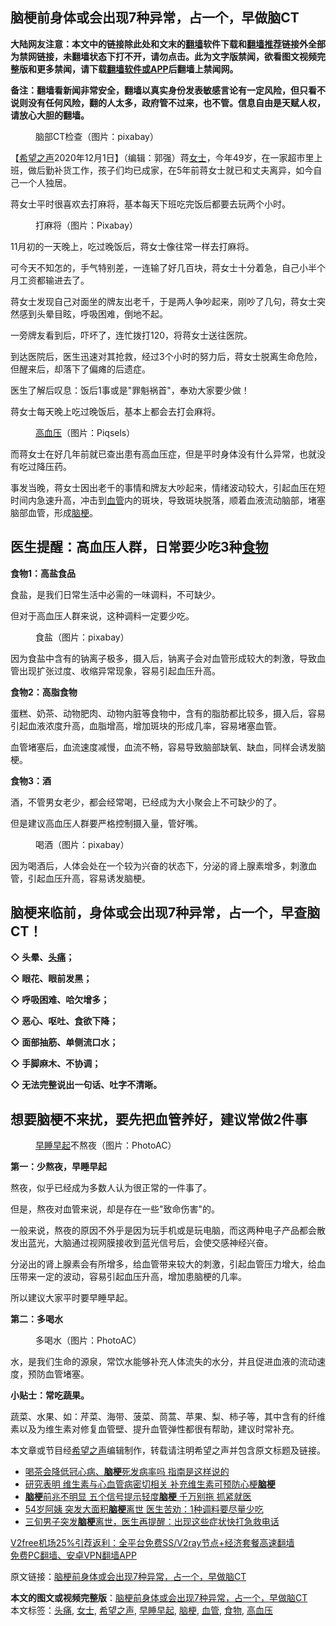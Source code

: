  <h2>脑梗前身体或会出现7种异常，占一个，早做脑CT</h2> <p class="notice"><b>大陆网友注意：本文中的链接除此处和文末的<a href="https://github.com/bannedbook/fanqiang" >翻墙</a>软件下载和<a href="https://github.com/killgcd/justmysocks/blob/master/README.md">翻墙推荐</a>链接外全部为禁网链接，未翻墙状态下打不开，请勿点击。此为文字版禁闻，欲看图文视频完整版和更多禁闻，请下载<a href="https://github.com/bannedbook/fanqiang">翻墙软件或APP</a>后翻墙上禁闻网。</p><p>备注：翻墙看新闻非常安全，翻墙以真实身份发表敏感言论有一定风险，但只看不说则没有任何风险，翻的人太多，政府管不过来，也不管。信息自由是天赋人权，请放心大胆的翻墙。</b></p>  <div class="entry"> <figure><figcaption>脑部CT检查（图片：pixabay）</figcaption></figure> <p>【<span class='wp_keywordlink_affiliate'><a href="https://www.soundofhope.org" title="希望之声" target="_blank">希望之声</a></span>2020年12月1日】（编辑：郭强）蒋<a href="https://www.bannedbook.org/bnews/tag/%e5%a5%b3%e5%a3%ab/" class="st_tag internal_tag" rel="tag" title="标签 女士 下的日志">女士</a>，今年49岁，在一家超市里上班，做后勤补货工作，孩子们均已成家，在5年前蒋女士就已和丈夫离异，如今自己一个人独居。</p> <p>蒋女士平时很喜欢去打麻将，基本每天下班吃完饭后都要去玩两个小时。</p> <figure><figcaption>打麻将（图片：Pixabay）</figcaption></figure> <p>11月初的一天晚上，吃过晚饭后，蒋女士像往常一样去打麻将。</p> <p>可今天不知怎的，手气特别差，一连输了好几百块，蒋女士十分着急，自己小半个月工资都输进去了。</p> <p>蒋女士发现自己对面坐的牌友出老千，于是两人争吵起来，刚吵了几句，蒋女士突然感到头晕目眩，呼吸困难，倒地不起。</p> <p>一旁牌友看到后，吓坏了，连忙拨打120，将蒋女士送往医院。</p> <p>到达医院后，医生迅速对其抢救，经过3个小时的努力后，蒋女士脱离生命危险，但醒来后，却落下了偏瘫的后遗症。</p> <p>医生了解后叹息：饭后1事或是&quot;罪魁祸首&quot;，奉劝大家要少做！</p> <p>蒋女士每天晚上吃过晚饭后，基本上都会去打会麻将。</p> <figure><figcaption><a href="https://www.bannedbook.org/bnews/tag/%e9%ab%98%e8%a1%80%e5%8e%8b/" class="st_tag internal_tag" rel="tag" title="标签 高血压 下的日志">高血压</a>（图片：Piqsels）</figcaption></figure> <p>而蒋女士在好几年前就已查出患有高血压症，但是平时身体没有什么异常，也就没有吃过降压药。</p>  <p>事发当晚，蒋女士因出老千的事情和牌友大吵起来，情绪波动较大，引起血压在短时间内急速升高，冲击到<a href="https://www.bannedbook.org/bnews/tag/%E8%A1%80%E7%AE%A1/" class="st_tag internal_tag" rel="tag" title="标签 血管 下的日志">血管</a>内的斑块，导致斑块脱落，顺着血液流动脑部，堵塞脑部血管，形成<a href="https://www.bannedbook.org/bnews/tag/%e8%84%91%e6%a2%97/" class="st_tag internal_tag" rel="tag" title="标签 脑梗 下的日志">脑梗</a>。</p> <h2>医生提醒：高血压人群，日常要少吃3种<a href="https://www.bannedbook.org/bnews/tag/%e9%a3%9f%e7%89%a9/" class="st_tag internal_tag" rel="tag" title="标签 食物 下的日志">食物</a></h2> <p><strong>食物1：高盐食品</strong></p> <p>食盐，是我们日常生活中必需的一味调料，不可缺少。</p> <p>但对于高血压人群来说，这种调料一定要少吃。</p> <figure><figcaption>食盐（图片：pixabay）</figcaption></figure> <p>因为食盐中含有的钠离子极多，摄入后，钠离子会对血管形成较大的刺激，导致血管出现扩张过度、收缩异常现象，容易引起血压升高。</p> <p><strong>食物2：高脂食物</strong></p> <p>蛋糕、奶茶、动物肥肉、动物内脏等食物中，含有的脂肪都比较多，摄入后，容易引起血液浓度升高，血脂增高，增加斑块的形成几率，容易堵塞血管。</p> <p>血管堵塞后，血流速度减慢，血流不畅，容易导致脑部缺氧、缺血，同样会诱发脑梗。</p> <p><strong>食物3：酒</strong></p> <p>酒，不管男女老少，都会经常喝，已经成为大小聚会上不可缺少的了。</p>  <p>但是建议高血压人群要严格控制摄入量，管好嘴。</p> <figure><figcaption>喝酒（图片：pixabay）</figcaption></figure> <p>因为喝酒后，人体会处在一个较为兴奋的状态下，分泌的肾上腺素增多，刺激血管，引起血压升高，容易诱发脑梗。</p> <h2>脑梗来临前，身体或会出现7种异常，占一个，早查脑CT！</h2> <p><strong>◇ 头晕、<a href="https://www.bannedbook.org/bnews/tag/%e5%a4%b4%e7%97%9b/" class="st_tag internal_tag" rel="tag" title="标签 头痛 下的日志">头痛</a>；</strong></p> <p><strong>◇ 眼花、眼前发黑；</strong></p> <p><strong>◇ 呼吸困难、哈欠增多；</strong></p> <p><strong>◇ 恶心、呕吐、食欲下降；</strong></p> <p><strong>◇ 面部抽筋、单侧流口水；</strong></p> <p><strong>◇ 手脚麻木、不协调；</strong></p> <p><strong>◇ 无法完整说出一句话、吐字不清晰。</strong></p> <h2>想要脑梗不来扰，要先把血管养好，建议常做2件事</h2> <figure><figcaption><a href="https://www.bannedbook.org/bnews/tag/%E6%97%A9%E7%9D%A1%E6%97%A9%E8%B5%B7/" class="st_tag internal_tag" rel="tag" title="标签 早睡早起 下的日志">早睡早起</a>不熬夜（图片：PhotoAC）</figcaption></figure> <p><strong>第一：少熬夜，早睡早起</strong></p>  <p>熬夜，似乎已经成为多数人认为很正常的一件事了。</p> <p>但是，熬夜对血管来说，却是存在一些&quot;致命伤害&quot;的。</p> <p>一般来说，熬夜的原因不外乎是因为玩手机或是玩电脑，而这两种电子产品都会散发出蓝光，大脑通过视网膜接收到蓝光信号后，会使交感神经兴奋。</p> <p>分泌出的肾上腺素会有所增多，给血管带来较大的刺激，引起血管压力增大，给血压带来一定的波动，容易引起血压升高，增加患脑梗的几率。</p> <p>所以建议大家平时要早睡早起。</p> <p><strong>第二：多喝水</strong></p> <figure><figcaption>多喝水（图片：PhotoAC）</figcaption></figure> <p>水，是我们生命的源泉，常饮水能够补充人体流失的水分，并且促进血液的流动速度，预防血管堵塞。</p> <p><strong>小贴士：常吃蔬果。</strong></p> <p>蔬菜、水果、如：芹菜、海带、菠菜、茼蒿、苹果、梨、柿子等，其中含有的纤维素以及为维生素对修复血管壁、提升血管弹性都很有帮助，建议时常补充。</p> <p>本文章或节目经<a href="https://www.bannedbook.org/bnews/tag/%e5%b8%8c%e6%9c%9b%e4%b9%8b%e5%a3%b0/" class="st_tag internal_tag" rel="tag" title="标签 希望之声 下的日志">希望之声</a>编辑制作，转载请注明希望之声并包含原文标题及链接。</p>  <ul class='op-related-articles' title='相关阅读'> <li><a href='https://www.bannedbook.org/bnews/health/20201130/1439313.html' target='_blank'>喝茶会降低冠心病、<b>脑梗</b>死发病率吗 指南是这样说的</a></li> <li><a href='https://www.bannedbook.org/bnews/health/20201128/1438611.html' target='_blank'>研究表明 维生素与心血管病密切相关 补充维生素可预防心梗<b>脑梗</b></a></li> <li><a href='https://www.bannedbook.org/bnews/health/20201125/1436800.html' target='_blank'><b>脑梗</b>前兆不明显 五个信号提示轻度<b>脑梗</b> 千万别拖 抓紧就医</a></li> <li><a href='https://www.bannedbook.org/bnews/health/20201123/1435393.html' target='_blank'>54岁阿姨 突发大面积<b>脑梗</b>离世 医生苦劝：1种调料要尽量少吃</a></li> <li><a href='https://www.bannedbook.org/bnews/comments/20201122/1435106.html' target='_blank'>三旬男子突发<b>脑梗</b>离世，医生再提醒：出现这些症状快打急救电话</a></li> </ul> <p class="texttj"> <a href="https://github.com/bannedbook/fanqiang/wiki/V2ray%E6%9C%BA%E5%9C%BA" target="_blank">V2free机场25%引荐返利：全平台免费SS/V2ray节点+经济套餐高速翻墙</a><br/> <a href="https://github.com/bannedbook/fanqiang/wiki/%E7%A6%81%E9%97%BB%E7%BD%91%E5%AE%89%E5%8D%93%E7%BF%BB%E5%A2%99%E6%96%B0%E9%97%BBAPP" target="_blank">免费PC翻墙、安卓VPN翻墙APP</a></p><p>原文链接：<a class="src_link"  href="https://www.soundofhope.org/post/448510" target="_blank">脑梗前身体或会出现7种异常，占一个，早做脑CT</a></p><a name='sharetosocial'></a>       <div><b>本文的图文或视频完整版</b>：<a href='https://www.bannedbook.org/bnews/comments/20201202/1440592.html'>脑梗前身体或会出现7种异常，占一个，早做脑CT</a></div>  </div><!--END ENTRY--> <div class="postfooter"> <div>本文标签：<a href="https://www.bannedbook.org/bnews/tag/%e5%a4%b4%e7%97%9b/" rel="tag">头痛</a>, <a href="https://www.bannedbook.org/bnews/tag/%e5%a5%b3%e5%a3%ab/" rel="tag">女士</a>, <a href="https://www.bannedbook.org/bnews/tag/%e5%b8%8c%e6%9c%9b%e4%b9%8b%e5%a3%b0/" rel="tag">希望之声</a>, <a href="https://www.bannedbook.org/bnews/tag/%E6%97%A9%E7%9D%A1%E6%97%A9%E8%B5%B7/" rel="tag">早睡早起</a>, <a href="https://www.bannedbook.org/bnews/tag/%e8%84%91%e6%a2%97/" rel="tag">脑梗</a>, <a href="https://www.bannedbook.org/bnews/tag/%E8%A1%80%E7%AE%A1/" rel="tag">血管</a>, <a href="https://www.bannedbook.org/bnews/tag/%e9%a3%9f%e7%89%a9/" rel="tag">食物</a>, <a href="https://www.bannedbook.org/bnews/tag/%e9%ab%98%e8%a1%80%e5%8e%8b/" rel="tag">高血压</a></div>  </div><!--END POSTFOOTER--> 